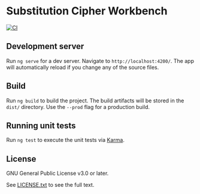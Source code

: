 # Substitution Cipher Workbench
[![CI](https://github.com/felixfontein/jssubstitution/workflows/Test%20Angular%20app/badge.svg?event=push)](https://github.com/felixfontein/jssubstitution/actions)

## Development server

Run `ng serve` for a dev server. Navigate to `http://localhost:4200/`. The app will automatically reload if you change any of the source files.

## Build

Run `ng build` to build the project. The build artifacts will be stored in the `dist/` directory. Use the `--prod` flag for a production build.

## Running unit tests

Run `ng test` to execute the unit tests via [Karma](https://karma-runner.github.io).

## License

GNU General Public License v3.0 or later.

See [LICENSE.txt](./LICENSE.txt) to see the full text.

